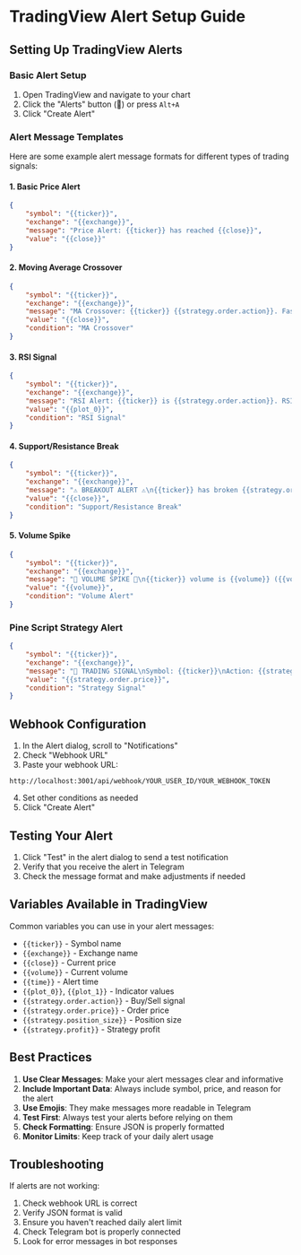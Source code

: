 # TradingView Alert Setup Guide

## Setting Up TradingView Alerts

### Basic Alert Setup
1. Open TradingView and navigate to your chart
2. Click the "Alerts" button (🔔) or press `Alt+A`
3. Click "Create Alert"

### Alert Message Templates

Here are some example alert message formats for different types of trading signals:

#### 1. Basic Price Alert
```json
{
    "symbol": "{{ticker}}",
    "exchange": "{{exchange}}",
    "message": "Price Alert: {{ticker}} has reached {{close}}",
    "value": "{{close}}"
}
```

#### 2. Moving Average Crossover
```json
{
    "symbol": "{{ticker}}",
    "exchange": "{{exchange}}",
    "message": "MA Crossover: {{ticker}} {{strategy.order.action}}. Fast MA: {{plot_0}}, Slow MA: {{plot_1}}",
    "value": "{{close}}",
    "condition": "MA Crossover"
}
```

#### 3. RSI Signal
```json
{
    "symbol": "{{ticker}}",
    "exchange": "{{exchange}}",
    "message": "RSI Alert: {{ticker}} is {{strategy.order.action}}. RSI: {{plot_0}}",
    "value": "{{plot_0}}",
    "condition": "RSI Signal"
}
```

#### 4. Support/Resistance Break
```json
{
    "symbol": "{{ticker}}",
    "exchange": "{{exchange}}",
    "message": "⚠️ BREAKOUT ALERT ⚠️\n{{ticker}} has broken {{strategy.order.action}} level at {{close}}",
    "value": "{{close}}",
    "condition": "Support/Resistance Break"
}
```

#### 5. Volume Spike
```json
{
    "symbol": "{{ticker}}",
    "exchange": "{{exchange}}",
    "message": "🚨 VOLUME SPIKE 🚨\n{{ticker}} volume is {{volume}} ({{volume_delta}}% above average)",
    "value": "{{volume}}",
    "condition": "Volume Alert"
}
```

### Pine Script Strategy Alert
```json
{
    "symbol": "{{ticker}}",
    "exchange": "{{exchange}}",
    "message": "🎯 TRADING SIGNAL\nSymbol: {{ticker}}\nAction: {{strategy.order.action}}\nPrice: {{strategy.order.price}}\nQuantity: {{strategy.order.contracts}}\nPosition Size: ${{strategy.position_size}}\nProfit: {{strategy.profit}}",
    "value": "{{strategy.order.price}}",
    "condition": "Strategy Signal"
}
```

## Webhook Configuration

1. In the Alert dialog, scroll to "Notifications"
2. Check "Webhook URL"
3. Paste your webhook URL:
```
http://localhost:3001/api/webhook/YOUR_USER_ID/YOUR_WEBHOOK_TOKEN
```
4. Set other conditions as needed
5. Click "Create Alert"

## Testing Your Alert

1. Click "Test" in the alert dialog to send a test notification
2. Verify that you receive the alert in Telegram
3. Check the message format and make adjustments if needed

## Variables Available in TradingView

Common variables you can use in your alert messages:
- `{{ticker}}` - Symbol name
- `{{exchange}}` - Exchange name
- `{{close}}` - Current price
- `{{volume}}` - Current volume
- `{{time}}` - Alert time
- `{{plot_0}}`, `{{plot_1}}` - Indicator values
- `{{strategy.order.action}}` - Buy/Sell signal
- `{{strategy.order.price}}` - Order price
- `{{strategy.position_size}}` - Position size
- `{{strategy.profit}}` - Strategy profit

## Best Practices

1. **Use Clear Messages**: Make your alert messages clear and informative
2. **Include Important Data**: Always include symbol, price, and reason for the alert
3. **Use Emojis**: They make messages more readable in Telegram
4. **Test First**: Always test your alerts before relying on them
5. **Check Formatting**: Ensure JSON is properly formatted
6. **Monitor Limits**: Keep track of your daily alert usage

## Troubleshooting

If alerts are not working:
1. Check webhook URL is correct
2. Verify JSON format is valid
3. Ensure you haven't reached daily alert limit
4. Check Telegram bot is properly connected
5. Look for error messages in bot responses
